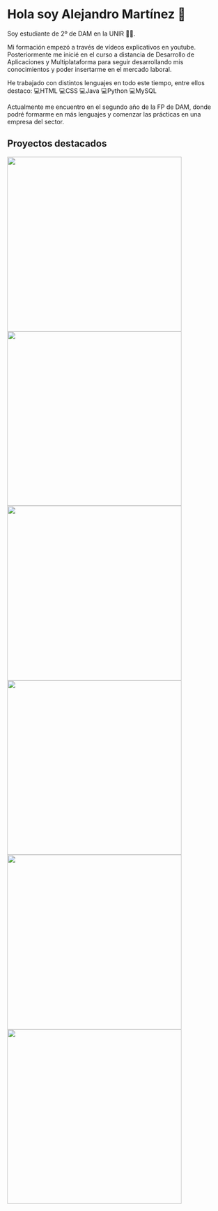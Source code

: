 # Hola soy Alejandro Martínez 👋

Soy estudiante de 2º de DAM en la UNIR 🧑‍💻.

Mi formación empezó a través de vídeos explicativos en youtube. Posteriormente me inicié en el curso a distancia de Desarrollo de Aplicaciones y Multiplataforma para seguir desarrollando mis conocimientos y poder insertarme en el mercado laboral.

He trabajado con distintos lenguajes en todo este tiempo, entre ellos destaco:
💻HTML
💻CSS
💻Java
💻Python
💻MySQL

Actualmente me encuentro en el segundo año de la FP de DAM, donde podré formarme en más lenguajes y comenzar las prácticas en una empresa del sector.


## **Proyectos destacados**


<a href="https://alexmj004.github.io/BLIZZARD/" target="_blank"><img src="https://i.imgur.com/0hb6oCD.png" width="400"></img></a>
<a href="https://alexmj004.github.io/JUEGO-DE-ARKANOID/" target="_blank"><img src="https://i.imgur.com/HEU46sI.png" width="400"></img></a>
<a href="https://alexmj004.github.io/JUEGO-DE-SCRABBLE/" target="_blank"><img src="https://i.imgur.com/Cw23smm.png" width="400"></img></a>
<a href="https://alexmj004.github.io/BREAKING-BAD/" target="_blank"><img src="https://i.imgur.com/tXmgwWH.png" width="400"></img></a>
<a href="https://alexmj004.github.io/PAGINA-DE-INSTITUTO/" target="_blank"><img src="https://i.imgur.com/37pHPca.png" width="400"></img></a>
<a href="https://github.com/alexmj004/Atalanta_sub23_24_25" target="_blank"><img src="https://i.imgur.com/bfjHGxH.png" width="400"></img></a>

